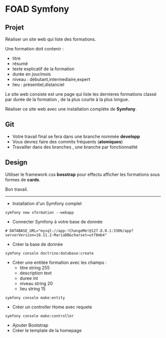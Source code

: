 # FOAD Symfony

## Projet

Réaliser un site web qui liste des formations.

Une formation doit contenir :
- titre
- résumé
- texte explicatif de la formation
- durée en jour/mois
- niveau : débutant,intermediaire,expert
- lieu : présentiel,distanciel

Le site web consiste est une page qui liste les dernieres formations classé par durée de la formation , de la plus courte à la plus longue.

Réaliser ce site web avec une installation compléte de **Symfony**.

## Git

- Votre travail final se fera dans une branche nommée **developp**
- Vous devrez faire des commits fréquents (**atomiques**) 
- Travailler dans des branches , une branche par fonctionnalité

## Design

Utiliser le framework css **bosstrap** pour effectu afficher les formations sous formes de **cards**.

Bon travail.

---

- Installation d'un Symfony complet

```
symfony new sformation --webapp
```

- Connecter Symfony à votre base de donnée

```
# DATABASE_URL="mysql://app:!ChangeMe!@127.0.0.1:3306/app?serverVersion=10.11.2-MariaDB&charset=utf8mb4"
```
- Créer la base de donnée

```
symfony console doctrine:database:create
```

- Créer une entitée formation avec les champs :
    - titre string 255
    - description text
    - duree int
    - niveau string 20
    - lieu string 15

```
symfony console make:entity
```

- Créer un controller Home avec requete

```
symfony console make:controller
```

- Ajouter Bootstrap 
- Créer le template de la homepage